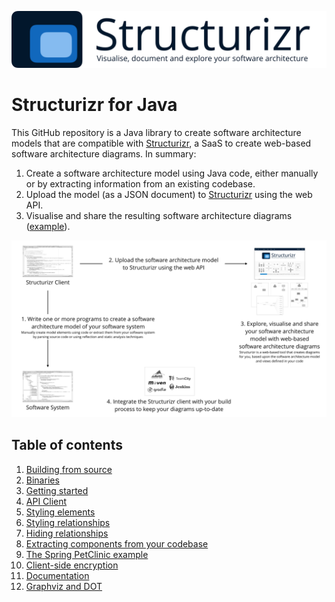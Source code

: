 ![Structurizr](docs/images/structurizr-banner.png)

# Structurizr for Java

This GitHub repository is a Java library to create software architecture models that are compatible with [Structurizr](https://structurizr.com), a SaaS to create web-based software architecture diagrams. In summary:

1. Create a software architecture model using Java code, either manually or by extracting information from an existing codebase.
1. Upload the model (as a JSON document) to [Structurizr](https://structurizr.com) using the web API.
1. Visualise and share the resulting software architecture diagrams ([example](https://structurizr.com/public/1)).

![An overview of Structurizr](docs/images/structurizr-overview.png)

## Table of contents

1. [Building from source](#building)
1. [Binaries](#binaries)
1. [Getting started](#getting-started)
1. [API Client](docs/api-client.md)
1. [Styling elements](docs/styling-elements.md)
1. [Styling relationships](docs/styling-relationships.md)
1. [Hiding relationships](docs/hiding-relationships.md)
1. [Extracting components from your codebase](docs/extracting-components.md)
1. [The Spring PetClinic example](docs/spring-petclinic.md)
1. [Client-side encryption](docs/client-side-encryption.md)
1. [Documentation](docs/documentation.md)
1. [Graphviz and DOT](docs/graphviz-and-dot.md)